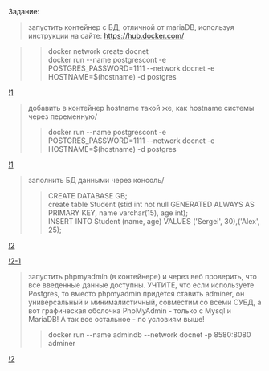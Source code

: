 Задание:
> запустить контейнер с БД, отличной от mariaDB, используя инструкции на сайте: https://hub.docker.com/

>> docker network create docnet\
>> docker run --name postgrescont -e POSTGRES_PASSWORD=1111 --network docnet -e HOSTNAME=$(hostname) -d postgres

[!1](https://github.com/ssasergei/GeekBrains_Containerization/blob/master/HW3/screenshots/task1.jpg)

> добавить в контейнер hostname такой же, как hostname системы через переменную/
>> docker run --name postgrescont -e POSTGRES_PASSWORD=1111 --network docnet -e HOSTNAME=$(hostname) -d postgres

[!1](https://github.com/ssasergei/GeekBrains_Containerization/blob/master/HW3/screenshots/task1.jpg)

> заполнить БД данными через консоль/
>>CREATE DATABASE GB;\
>>create table Student (stid int not null GENERATED ALWAYS AS  PRIMARY KEY, name varchar(15), age int);\
>>INSERT INTO Student (name, age) VALUES ('Sergei', 30),('Alex', 25);


[!2](https://github.com/ssasergei/GeekBrains_Containerization/blob/master/HW3/screenshots/task2.jpg)

[!2-1](https://github.com/ssasergei/GeekBrains_Containerization/blob/master/HW3/screenshots/task2-1.jpg)

> запустить phpmyadmin (в контейнере) и через веб проверить, что все введенные данные доступны.
УЧТИТЕ, что если используете Postgres, то вместо phpmyadmin придется ставить adminer, он универсальный и минималистичный, совместим со всеми СУБД, а вот графическая оболочка PhpMyAdmin - только с Mysql и MariaDB! А так все остальное - по условиям выше!
>> docker run --name admindb --network docnet -p 8580:8080 adminer

[!2](https://github.com/ssasergei/GeekBrains_Containerization/blob/master/HW3/screenshots/task3.jpg)